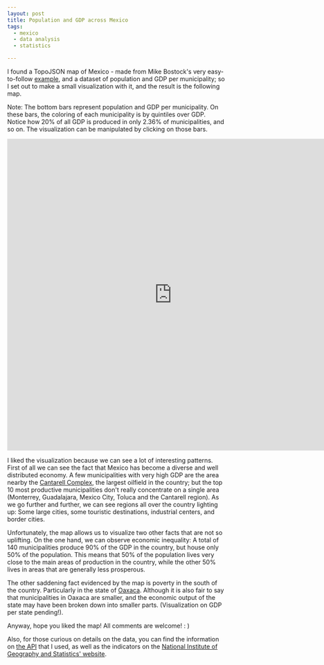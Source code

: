 ```yaml
---
layout: post
title: Population and GDP across Mexico
tags:
  - mexico
  - data analysis
  - statistics

---
```

I found a TopoJSON map of Mexico - made from Mike Bostock's very easy-to-follow [example](bl.ocks.org/mbostock/9265467), and a dataset of population and GDP per municipality; so I set out to make a small visualization with it, and the result is the following map.

Note: The bottom bars represent population and GDP per municipality. On these bars, the coloring of each municipality is by quintiles over GDP. Notice how 20% of all GDP is produced in only 2.36% of municipalities, and so on. The visualization can be manipulated by clicking on those bars.

<iframe src="http://pabloem.github.io/inegi/gdp/index.html?lang=en" width="760" height="720" frameborder="0" scrolling="no"></iframe>

I liked the visualization because we can see a lot of interesting patterns. First of all we can see the fact that Mexico has become a diverse and well distributed economy. A few municipalities with very high GDP are the area nearby the [Cantarell Complex](https://en.wikipedia.org/wiki/Cantarell_Field), the largest oilfield in the country; but the top 10 most productive municipalities don't really concentrate on a single area (Monterrey, Guadalajara, Mexico City, Toluca and the Cantarell region). As we go further and further, we can see regions all over the country lighting up: Some large cities, some touristic destinations, industrial centers, and border cities.

Unfortunately, the map allows us to visualize two other facts that are not so uplifting. On the one hand, we can observe economic inequality: A total of 140 municipalities produce 90% of the GDP in the country, but house only 50% of the population. This means that 50% of the population lives very close to the main areas of production in the country, while the other 50% lives in areas that are generally less prosperous.

The other saddening fact evidenced by the map is poverty in the south of the country. Particularly in the state of [Oaxaca](https://en.wikipedia.org/wiki/Oaxaca). Although it is also fair to say that municipalities in Oaxaca are smaller, and the economic output of the state may have been broken down into smaller parts. (Visualization on GDP per state pending!).

Anyway, hope you liked the map! All comments are welcome! : )

Also, for those curious on details on the data, you can find the information on [the API](http://www.inegi.org.mx/desarrolladores/indicadores/apiindicadores.aspx) that I used, as well as the indicators on the [National Institute of Geography and Statistics' website](http://www.inegi.org.mx).
